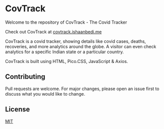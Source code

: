 # CovTrack

Welcome to the repository of CovTrack - The Covid Tracker

Check out CovTrack at [covtrack.ishaanbedi.me](https://covtrack.ishaanbedi.me)

CovTrack is a covid tracker, showing details like covid cases, deaths, recoveries, and more analytics around the globe. A visitor can even check analytics for a specific Indian state or a particular country. 

CovTrack is built using HTML, Pico.CSS, JavaScript & Axios.

## Contributing
Pull requests are welcome. For major changes, please open an issue first to discuss what you would like to change.

## License
[MIT](https://choosealicense.com/licenses/mit/)
